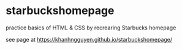 # starbuckshomepage
practice basics of HTML & CSS by recrearing Starbucks homepage

see page at https://khanhngguyen.github.io/starbuckshomepage/
